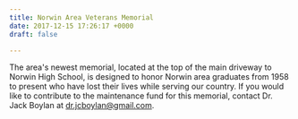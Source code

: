 ```yaml
---
title: Norwin Area Veterans Memorial
date: 2017-12-15 17:26:17 +0000
draft: false

---
```

The area's newest memorial, located at the top of the main driveway to Norwin High School, is designed to honor Norwin area graduates from 1958 to present who have lost their lives while serving our country.  If you would like to contribute to the maintenance fund for this memorial, contact Dr. Jack Boylan at dr.jcboylan@gmail.com.